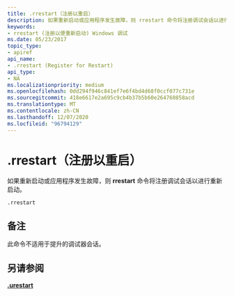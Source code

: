 ```yaml
---
title: .rrestart（注册以重启）
description: 如果重新启动或应用程序发生故障，则 rrestart 命令将注册调试会话以进行重新启动。
keywords:
- rrestart (注册以便重新启动) Windows 调试
ms.date: 05/23/2017
topic_type:
- apiref
api_name:
- .rrestart (Register for Restart)
api_type:
- NA
ms.localizationpriority: medium
ms.openlocfilehash: 0dd294f946c841ef7e6f4bd4d68f0ccf077c731e
ms.sourcegitcommit: 418e6617e2a695c9cb4b37b5b60e264760858acd
ms.translationtype: MT
ms.contentlocale: zh-CN
ms.lasthandoff: 12/07/2020
ms.locfileid: "96794129"
---
```

# <a name="rrestart-register-for-restart"></a>.rrestart（注册以重启）


如果重新启动或应用程序发生故障，则 **rrestart** 命令将注册调试会话以进行重新启动。

```dbgcmd
.rrestart
```

<a name="remarks"></a>备注
-------

此命令不适用于提升的调试器会话。

## <a name="span-idsee_alsospansee-also"></a><span id="see_also"></span>另请参阅


[**.urestart**](-urestart--unregister-for-restart-.md)

 

 






